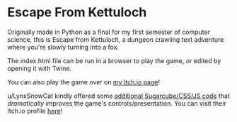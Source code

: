 # Escape From Kettuloch

Originally made in Python as a final for my first semester of computer science, this is Escape from Kettuloch, a dungeon crawling text adventure where you're slowly turning into a fox.

The index.html file can be run in a browser to play the game, or edited by opening it with Twine.

You can also play the game over on [my Itch.io page](https://snepshark.itch.io/escape-from-kettuloch)!

u/LynxSnowCat kindly offered some [additional Sugarcube/CSS/JS code](https://www.reddit.com/r/transformation/comments/q1bsq4/escape_from_kettuloch_oc_human_fox_game/iayd100/) that *dramatically* improves the game's controls/presentation. You can visit their Itch.io profile [here](https://snow-cat.itch.io/)!
